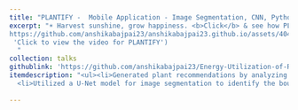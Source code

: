 ```yaml
---
title: "PLANTIFY -  Mobile Application - Image Segmentation, CNN, Python"
excerpt: "☀️ Harvest sunshine, grow happiness. <b>Click</b> & see how PLANTIFY makes rooftop farming fun!<br/>[![PLANTIFY](/files/PlantifyImage.png)](
https://github.com/anshikabajpai23/anshikabajpai23.github.io/assets/40437600/bf1ca304-0fa0-4468-826a-8c6904cd7233
 'Click to view the video for PLANTIFY')
  "
collection: talks
githublink: 'https://github.com/anshikabajpai23/Energy-Utilization-of-Rooftops-In-Urban-Areas'
itemdescription: "<ul><li>Generated plant recommendations by analyzing a user's location and solar capabilities.</li>
  <li>Utilized a U-Net model for image segmentation to identify the boundary between the sky and ground and then encoded the results in a run-length format with an accuracy of 70%.</li></ul>"
  
---
```





